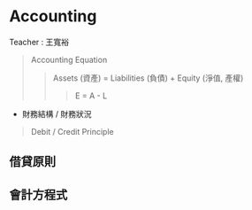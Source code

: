 # Accounting

Teacher : 王寬裕

> Accounting Equation
>> Assets (資產) = Liabilities (負債) + Equity (淨值, 產權)
>>> E = A - L

+ 財務結構 / 財務狀況

> Debit / Credit Principle

## 借貸原則

## 會計方程式